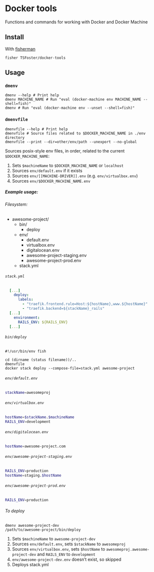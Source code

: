 # Docker tools

Functions and commands for working with Docker and Docker Machine

## Install

With [fisherman]

```
fisher TSFoster/docker-tools
```

## Usage

### `dmenv`

```fish
dmenv --help # Print help
dmenv MACHINE_NAME # Run "eval (docker-machine env MACHINE_NAME --shell=fish)"
dmenv # Run "eval (docker-machine env --unset --shell=fish)"
```

### `dmenvfile`

```fish
dmenvfile --help # Print help
dmenvfile # Source files related to $DOCKER_MACHINE_NAME in ./env directory
dmenvfile --print --dir=other/env/path --unexport --no-global
```

Sources posix-style env files, in order, related to the current `$DOCKER_MACHINE_NAME`:

1.  Sets `$machineName` to `$DOCKER_MACHINE_NAME` or `localhost`
2.  Sources `env/default.env` if it exists
3.  Sources `env/[[MACHINE-DRIVER]].env` (e.g. `env/virtualbox.env`)
4.  Sources `env/$DOCKER_MACHINE_NAME.env`

##### Example usage:

###### Filesystem:

- awesome-project/
  - bin/
    - deploy
  - env/
    - default.env
    - virtualbox.env
    - digitalocean.env
    - awesome-project-staging.env
    - awesome-project-prod.env
  - stack.yml

###### `stack.yml`

```yml
  [...]
    deploy:
      labels:
        - "traefik.frontend.rule=Host:${hostName},www.${hostName}"
        - "traefik.backend=${stackName}_rails"
  [...]
    environment:
      RAILS_ENV: ${RAILS_ENV}
  [...]
```

###### `bin/deploy`

```fish
#!/usr/bin/env fish

cd (dirname (status filename))/..
dmenvfile
docker stack deploy --compose-file=stack.yml awesome-project
```

###### `env/default.env`

```bash
stackName=awesomeproj
```

###### `env/virtualbox.env`

```bash
hostName=$stackName.$machineName
RAILS_ENV=development
```

###### `env/digitalocean.env`

```bash
hostName=awesome-project.com
```

###### `env/awesome-project-staging.env`

```bash
RAILS_ENV=production
hostName=staging.$hostName
```

###### `env/awesome-project-prod.env`

```bash
RAILS_ENV=production
```

###### To deploy

```fish
dmenv awesome-project-dev
/path/to/awesome-project/bin/deploy
```

1.  Sets `$machineName` to `awesome-project-dev`
2.  Sources `env/default.env`, sets `$stackName` to `awesomeproj`
3.  Sources `env/virtualbox.env`, sets `$hostName` to `awesomeproj.awesome-project-dev` and `RAILS_ENV` to `development`
4.  `env/awesome-project-dev.env` doesn’t exist, so skipped
5.  Deploys stack.yml

[fisherman]: https://github.com/fisherman/fisherman
